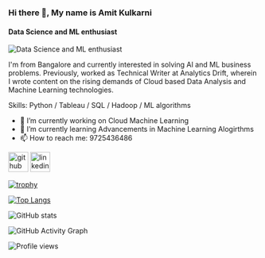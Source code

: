 ### Hi there 👋, My name is Amit Kulkarni
#### Data Science and ML enthusiast
![Data Science and ML enthusiast](https://media-exp1.licdn.com/dms/image/C4E16AQHY4G4VxyC-Ag/profile-displaybackgroundimage-shrink_350_1400/0/1622829928560?e=1643846400&v=beta&t=fqMkppL-EVM_kPjNkZhNKSIhLKX8QwfS1hDWUVEYIxs)

I'm from Bangalore and currently interested in solving AI and ML business problems. Previously, worked as Technical Writer at Analytics Drift, wherein I wrote content on the rising demands of Cloud based Data Analysis and Machine Learning technologies.

Skills: Python / Tableau / SQL / Hadoop / ML algorithms

- 🔭 I’m currently working on Cloud Machine Learning 
- 🌱 I’m currently learning Advancements in Machine Learning Alogirthms 
- 📫 How to reach me: 9725436486 


[<img src='https://cdn.jsdelivr.net/npm/simple-icons@3.0.1/icons/github.svg' alt='github' height='40'>](https://github.com/amit0902)  [<img src='https://cdn.jsdelivr.net/npm/simple-icons@3.0.1/icons/linkedin.svg' alt='linkedin' height='40'>](https://www.linkedin.com/in/https://www.linkedin.com/in/amitkulkarni09//)  

[![trophy](https://github-profile-trophy.vercel.app/?username=amit0902)](https://github.com/ryo-ma/github-profile-trophy)

[![Top Langs](https://github-readme-stats.vercel.app/api/top-langs/?username=amit0902)](https://github.com/anuraghazra/github-readme-stats)

![GitHub stats](https://github-readme-stats.vercel.app/api?username=amit0902&show_icons=true)  

![GitHub Activity Graph](https://activity-graph.herokuapp.com/graph?username=amit0902)  

![Profile views](https://gpvc.arturio.dev/amit0902)  
